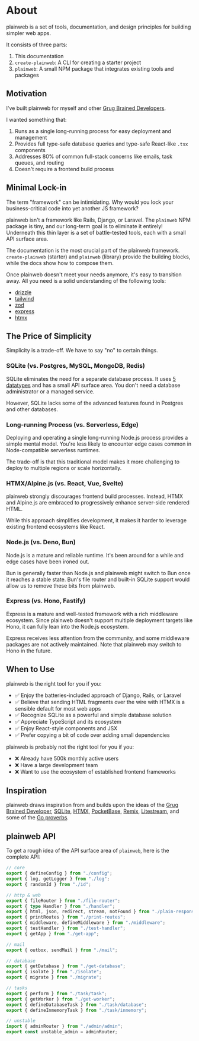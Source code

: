 # About

plainweb is a set of tools, documentation, and design principles for building simpler web apps.

It consists of three parts:

1. This documentation
2. `create-plainweb`: A CLI for creating a starter project
3. `plainweb`: A small NPM package that integrates existing tools and packages

## Motivation

I've built plainweb for myself and other [Grug Brained Developers](https://grugbrain.dev/).

I wanted something that:

1. Runs as a single long-running process for easy deployment and management
2. Provides full type-safe database queries and type-safe React-like `.tsx` components
3. Addresses 80% of common full-stack concerns like emails, task queues, and routing
4. Doesn't require a frontend build process

## Minimal Lock-in

The term "framework" can be intimidating. Why would you lock your business-critical code into yet another JS framework?

plainweb isn't a framework like Rails, Django, or Laravel. The `plainweb` NPM package is tiny, and our long-term goal is to eliminate it entirely! Underneath this thin layer is a set of battle-tested tools, each with a small API surface area.

The documentation is the most crucial part of the plainweb framework. `create-plainweb` (starter) and `plainweb` (library) provide the building blocks, while the docs show how to compose them.

Once plainweb doesn't meet your needs anymore, it's easy to transition away. All you need is a solid understanding of the following tools:

- [drizzle](https://orm.drizzle.team/docs/get-started-sqlite)
- [tailwind](https://tailwindcss.com/docs/utility-first)
- [zod](https://zod.dev/)
- [express](https://expressjs.com/en/guide/routing.html)
- [htmx](https://htmx.org/)

## The Price of Simplicity

Simplicity is a trade-off. We have to say "no" to certain things.

### SQLite (vs. Postgres, MySQL, MongoDB, Redis)

SQLite eliminates the need for a separate database process. It uses [5 datatypes](https://www.sqlite.org/datatype3.html) and has a small API surface area. You don't need a database administrator or a managed service.

However, SQLite lacks some of the advanced features found in Postgres and other databases.

### Long-running Process (vs. Serverless, Edge)

Deploying and operating a single long-running Node.js process provides a simple mental model. You're less likely to encounter edge cases common in Node-compatible serverless runtimes.

The trade-off is that this traditional model makes it more challenging to deploy to multiple regions or scale horizontally.

### HTMX/Alpine.js (vs. React, Vue, Svelte)

plainweb strongly discourages frontend build processes. Instead, HTMX and Alpine.js are embraced to progressively enhance server-side rendered HTML.

While this approach simplifies development, it makes it harder to leverage existing frontend ecosystems like React.

### Node.js (vs. Deno, Bun)

Node.js is a mature and reliable runtime. It's been around for a while and edge cases have been ironed out.

Bun is generally faster than Node.js and plainweb might switch to Bun once it reaches a stable state. Bun's file router and built-in SQLite support would allow us to remove these bits from plainweb.

### Express (vs. Hono, Fastify)

Express is a mature and well-tested framework with a rich middleware ecosystem. Since plainweb doesn't support multiple deployment targets like Hono, it can fully lean into the Node.js ecosystem.

Express receives less attention from the community, and some middleware packages are not actively maintained. Note that plainweb may switch to Hono in the future.

## When to Use

plainweb is the right tool for you if you:

- ✅ Enjoy the batteries-included approach of Django, Rails, or Laravel
- ✅ Believe that sending HTML fragments over the wire with HTMX is a sensible default for most web apps
- ✅ Recognize SQLite as a powerful and simple database solution
- ✅ Appreciate TypeScript and its ecosystem
- ✅ Enjoy React-style components and JSX
- ✅ Prefer copying a bit of code over adding small dependencies

plainweb is probably not the right tool for you if you:

- ❌ Already have 500k monthly active users
- ❌ Have a large development team
- ❌ Want to use the ecosystem of established frontend frameworks

## Inspiration

plainweb draws inspiration from and builds upon the ideas of the [Grug Brained Developer](https://grugbrain.dev/), [SQLite](https://sqlite.org/), [HTMX](https://htmx.org/), [PocketBase](https://pocketbase.io/), [Remix](https://remix.run/), [Litestream](https://litestream.io/), and some of the [Go proverbs](https://www.youtube.com/watch?v=PAAkCSZUG1c&t=568s).

## plainweb API

To get a rough idea of the API surface area of `plainweb`, here is the complete API:

```typescript
// core
export { defineConfig } from "./config";
export { log, getLogger } from "./log";
export { randomId } from "./id";

// http & web
export { fileRouter } from "./file-router";
export { type Handler } from "./handler";
export { html, json, redirect, stream, notFound } from "./plain-response";
export { printRoutes } from "./print-routes";
export { middleware, defineMiddleware } from "./middleware";
export { testHandler } from "./test-handler";
export { getApp } from "./get-app";

// mail
export { outbox, sendMail } from "./mail";

// database
export { getDatabase } from "./get-database";
export { isolate } from "./isolate";
export { migrate } from "./migrate";

// tasks
export { perform } from "./task/task";
export { getWorker } from "./get-worker";
export { defineDatabaseTask } from "./task/database";
export { defineInmemoryTask } from "./task/inmemory";

// unstable
import { adminRouter } from "./admin/admin";
export const unstable_admin = adminRouter;
```
